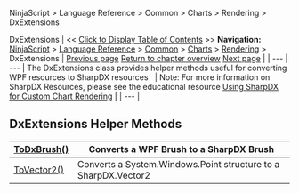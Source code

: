 ﻿
NinjaScript > Language Reference > Common > Charts > Rendering > DxExtensions

DxExtensions
| << [Click to Display Table of Contents](dxextensions.md) >> **Navigation:**     [NinjaScript](ninjascript.md) > [Language Reference](language_reference_wip.md) > [Common](common.md) > [Charts](chart.md) > [Rendering](rendering.md) > DxExtensions | [Previous page](directwritefactory.md) [Return to chapter overview](rendering.md) [Next page](dxextensions_todxbrush.md) |
| --- | --- |
The DxExtensions class provides helper methods useful for converting WPF resources to SharpDX resources
 
| Note: For more information on SharpDX Resources, please see the educational resource [Using SharpDX for Custom Chart Rendering](using_sharpdx_for_custom_chart_rendering.md) |
| --- |

## 
## 
## DxExtensions Helper Methods
| [ToDxBrush()](dxextensions_todxbrush.md) | Converts a WPF Brush to a SharpDX Brush |
| --- | --- |
| [ToVector2()](dxextensions_tovector2.md) | Converts a System.Windows.Point structure to a SharpDX.Vector2 |
